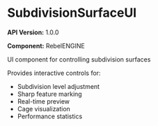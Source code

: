 # SubdivisionSurfaceUI

**API Version:** 1.0.0

**Component:** RebelENGINE

UI component for controlling subdivision surfaces

Provides interactive controls for:
- Subdivision level adjustment
- Sharp feature marking
- Real-time preview
- Cage visualization
- Performance statistics

